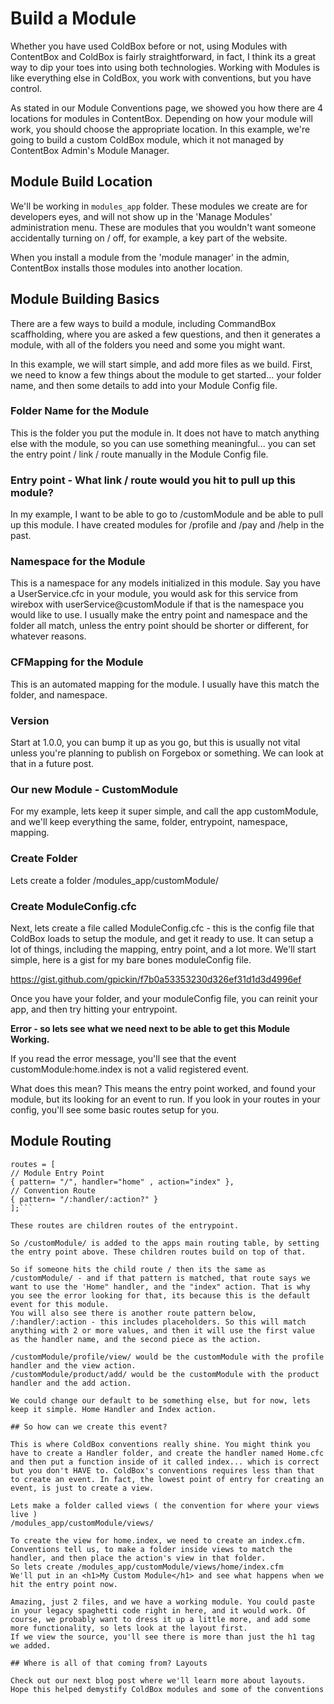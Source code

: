 # Build a Module

Whether you have used ColdBox before or not, using Modules with ContentBox and ColdBox is fairly straightforward, in fact, I think its a great way to dip your toes into using both technologies. Working with Modules is like everything else in ColdBox, you work with conventions, but you have control. 

As stated in our Module Conventions page, we showed you how there are 4 locations for modules in ContentBox. Depending on how your module will work, you should choose the appropriate location. In this example, we're going to build a custom ColdBox module, which it not managed by ContentBox Admin's Module Manager.

## Module Build Location
We'll be working in `modules_app` folder. These modules we create are for developers eyes, and will not show up in the 'Manage Modules' administration menu. These are modules that you wouldn't want someone accidentally turning on / off, for example, a key part of the website.

When you install a module from the 'module manager' in the admin, ContentBox installs those modules into another location.

## Module Building Basics

There are a few ways to build a module, including CommandBox scaffholding, where you are asked a few questions, and then it generates a module, with all of the folders you need and some you might want.

In this example, we will start simple, and add more files as we build. First, we need to know a few things about the module to get started... your folder name, and then some details to add into your Module Config file.

### Folder Name for the Module

This is the folder you put the module in. It does not have to match anything else with the module, so you can use something meaningful... you can set the entry point / link / route manually in the Module Config file.

### Entry point - What link / route would you hit to pull up this module?

In my example, I want to be able to go to /customModule and be able to pull up this module. I have created modules for /profile and /pay and /help in the past.

### Namespace for the Module

This is a namespace for any models initialized in this module. Say you have a UserService.cfc in your module, you would ask for this service from wirebox with userService@customModule if that is the namespace you would like to use. I usually make the entry point and namespace and the folder all match, unless the entry point should be shorter or different, for whatever reasons.

### CFMapping for the Module

This is an automated mapping for the module. I usually have this match the folder, and namespace.

### Version

Start at 1.0.0, you can bump it up as you go, but this is usually not vital unless you're planning to publish on Forgebox or something. We can look at that in a future post.

### Our new Module - CustomModule

For my example, lets keep it super simple, and call the app customModule, and we'll keep everything the same, folder, entrypoint, namespace, mapping.

### Create Folder
Lets create a folder /modules_app/customModule/

### Create ModuleConfig.cfc
Next, lets create a file called ModuleConfig.cfc - this is the config file that ColdBox loads to setup the module, and get it ready to use. It can setup a lot of things, including the mapping, entry point, and a lot more. We'll start simple, here is a gist for my bare bones moduleConfig file.

https://gist.github.com/gpickin/f7b0a53353230d326ef31d1d3d4996ef

Once you have your folder, and your moduleConfig file, you can reinit your app, and then try hitting your entrypoint.

**Error - so lets see what we need next to be able to get this Module Working.**

If you read the error message, you'll see that the event customModule:home.index is not a valid registered event.

What does this mean? This means the entry point worked, and found your module, but its looking for an event to run. If you look in your routes in your config, you'll see some basic routes setup for you.

## Module Routing
```// SES Routes
routes = [
// Module Entry Point
{ pattern= "/", handler="home" , action="index" },
// Convention Route
{ pattern= "/:handler/:action?" }
];```

These routes are children routes of the entrypoint.

So /customModule/ is added to the apps main routing table, by setting the entry point above. These children routes build on top of that.

So if someone hits the child route / then its the same as /customModule/ - and if that pattern is matched, that route says we want to use the 'Home" handler, and the "index" action. That is why you see the error looking for that, its because this is the default event for this module.
You will also see there is another route pattern below, /:handler/:action - this includes placeholders. So this will match anything with 2 or more values, and then it will use the first value as the handler name, and the second piece as the action.

/customModule/profile/view/ would be the customModule with the profile handler and the view action.
/customModule/product/add/ would be the customModule with the product handler and the add action.

We could change our default to be something else, but for now, lets keep it simple. Home Handler and Index action.

## So how can we create this event?

This is where ColdBox conventions really shine. You might think you have to create a Handler folder, and create the handler named Home.cfc and then put a function inside of it called index... which is correct but you don't HAVE to. ColdBox's conventions requires less than that to create an event. In fact, the lowest point of entry for creating an event, is just to create a view.

Lets make a folder called views ( the convention for where your views live )
/modules_app/customModule/views/

To create the view for home.index, we need to create an index.cfm. Conventions tell us, to make a folder inside views to match the handler, and then place the action's view in that folder. 
So lets create /modules_app/customModule/views/home/index.cfm
We'll put in an <h1>My Custom Module</h1> and see what happens when we hit the entry point now.

Amazing, just 2 files, and we have a working module. You could paste in your legacy spaghetti code right in here, and it would work. Of course, we probably want to dress it up a little more, and add some more functionality, so lets look at the layout first.
If we view the source, you'll see there is more than just the h1 tag we added.

## Where is all of that coming from? Layouts

Check out our next blog post where we'll learn more about layouts.
Hope this helped demystify ColdBox modules and some of the conventions